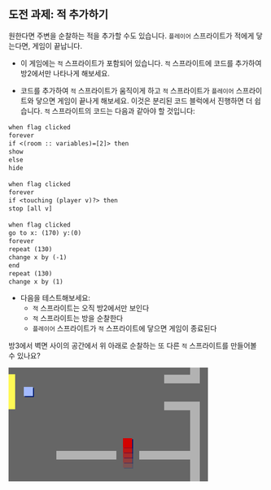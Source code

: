## 도전 과제: 적 추가하기

원한다면 주변을 순찰하는 적을 추가할 수도 있습니다. `플레이어` 스프라이트가 적에게 닿는다면, 게임이 끝납니다.

+ 이 게임에는 `적` 스프라이트가 포함되어 있습니다. `적` 스프라이트에 코드를 추가하여 방2에서만 나타나게 해보세요.

+ 코드를 추가하여 `적` 스프라이트가 움직이게 하고 `적` 스프라이트가 `플레이어` 스프라이트와 닿으면 게임이 끝나게 해보세요. 이것은 분리된 코드 블럭에서 진행하면 더 쉽습니다. `적` 스프라이트의 코드는 다음과 같아야 할 것입니다:

```blocks3
when flag clicked
forever
if <(room :: variables)=[2]> then
show
else
hide

when flag clicked
forever
if <touching (player v)?> then
stop [all v]

when flag clicked
go to x: (170) y:(0)
forever
repeat (130)
change x by (-1)
end
repeat (130)
change x by (1)
```

+ 다음을 테스트해보세요: 
    + `적` 스프라이트는 오직 방2에서만 보인다
    + `적` 스프라이트는 방을 순찰한다
    + `플레이어` 스프라이트가 `적` 스프라이트에 닿으면 게임이 종료된다

방3에서 벽면 사이의 공간에서 위 아래로 순찰하는 또 다른 `적` 스프라이트를 만들어볼 수 있나요?

![스크린샷](images/world-enemy2.png)